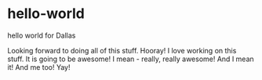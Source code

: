 # hello-world
hello world for Dallas

Looking forward to doing all of this stuff. Hooray!
I love working on this stuff. It is going to be awesome!
I mean - really, really awesome!
And I mean it!
And me too!
Yay!
